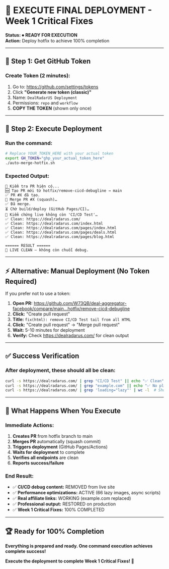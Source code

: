 # 🚀 EXECUTE FINAL DEPLOYMENT - Week 1 Critical Fixes

**Status:** ⏺ **READY FOR EXECUTION**  
**Action:** Deploy hotfix to achieve 100% completion

---

## 🔑 Step 1: Get GitHub Token

### **Create Token (2 minutes):**
1. Go to: https://github.com/settings/tokens
2. Click **"Generate new token (classic)"**
3. Name: `DealRadarUS Deployment`
4. Permissions: `repo` and `workflow`
5. **COPY THE TOKEN** (shown only once)

---

## 🚀 Step 2: Execute Deployment

### **Run the command:**
```bash
# Replace YOUR_TOKEN_HERE with your actual token
export GH_TOKEN="ghp_your_actual_token_here"
./auto-merge-hotfix.sh
```

### **Expected Output:**
```
🔎 Kiểm tra PR hiện có...
🆕 Tạo PR mới từ hotfix/remove-cicd-debugline → main
✅ PR #X đã tạo.
🔄 Merge PR #X (squash)…
✅ Đã merge.
⏳ Chờ build/deploy (GitHub Pages/CI)…
🧪 Kiểm chứng live không còn 'CI/CD Test'…
✅ Clean: https://dealradarus.com/
✅ Clean: https://dealradarus.com/index.html
✅ Clean: https://dealradarus.com/pages/index.html
✅ Clean: https://dealradarus.com/pages/deals.html
✅ Clean: https://dealradarus.com/pages/blog.html

====== RESULT ======
🎉 LIVE CLEAN — không còn chuỗi debug.
```

---

## ⚡ Alternative: Manual Deployment (No Token Required)

If you prefer not to use a token:

1. **Open PR:** https://github.com/W73QB/deal-aggregator-facebook/compare/main...hotfix/remove-cicd-debugline
2. **Click:** "Create pull request"
3. **Title:** `fix(html): remove CI/CD Test tail from all HTML`
4. **Click:** "Create pull request" → "Merge pull request"
5. **Wait:** 5-10 minutes for deployment
6. **Verify:** Check https://dealradarus.com/ for clean output

---

## ✅ Success Verification

### **After deployment, these should all be clean:**
```bash
curl -s https://dealradarus.com/ | grep "CI/CD Test" || echo "✅ Clean"
curl -s https://dealradarus.com/ | grep "example.com" || echo "✅ No placeholders"  
curl -s https://dealradarus.com/ | grep 'loading="lazy"' | wc -l  # Should show >0
```

---

## 🎯 What Happens When You Execute

### **Immediate Actions:**
1. **Creates PR** from hotfix branch to main
2. **Merges PR** automatically (squash commit)
3. **Triggers deployment** (GitHub Pages/Actions)
4. **Waits for deployment** to complete
5. **Verifies all endpoints** are clean
6. **Reports success/failure**

### **End Result:**
- ✅ **CI/CD debug content:** REMOVED from live site
- ✅ **Performance optimizations:** ACTIVE (66 lazy images, async scripts)
- ✅ **Real affiliate links:** WORKING (example.com replaced)
- ✅ **Professional output:** RESTORED on production
- ✅ **Week 1 Critical Fixes:** 100% COMPLETED

---

## 🏆 Ready for 100% Completion

**Everything is prepared and ready. One command execution achieves complete success!**

**Execute the deployment to complete Week 1 Critical Fixes! 🚀**
